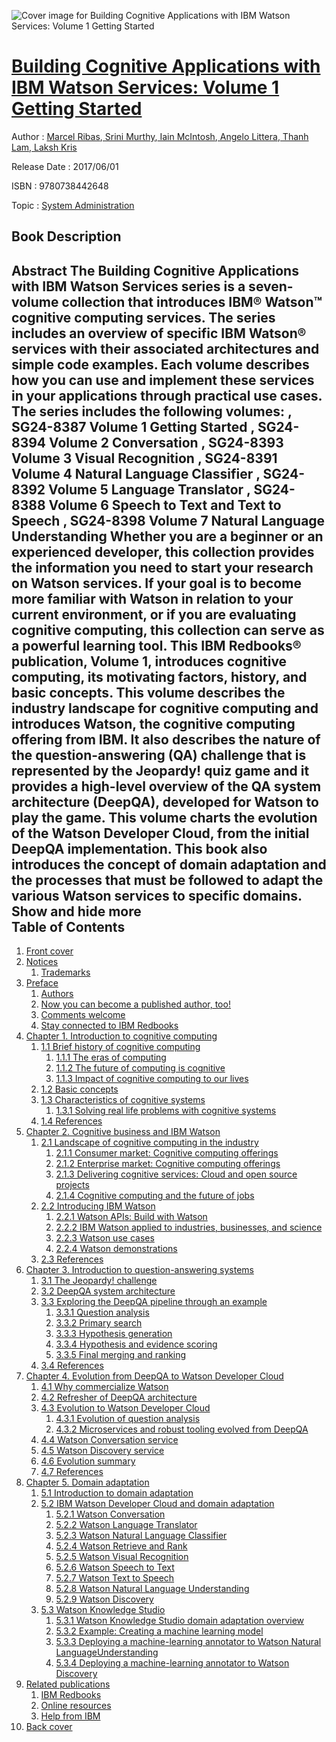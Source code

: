 ![Cover image for Building Cognitive Applications with IBM Watson Services: Volume 1 Getting Started](https://imgdetail.ebookreading.net/cover/cover/system_admin/EB9780738442648.jpg)

[Building Cognitive Applications with IBM Watson Services: Volume 1 Getting Started](https://ebookreading.net/view/book/Building+Cognitive+Applications+with+IBM+Watson+Services%3A+Volume+1+Getting+Started-EB9780738442648_1.html "Building Cognitive Applications with IBM Watson Services: Volume 1 Getting Started")
====================================================================================================================

Author : [Marcel Ribas](https://ebookreading.net/search/author/Marcel+Ribas),[ Srini Murthy](https://ebookreading.net/search/author/+Srini+Murthy),[ Iain McIntosh](https://ebookreading.net/search/author/+Iain+McIntosh),[ Angelo Littera](https://ebookreading.net/search/author/+Angelo+Littera),[ Thanh Lam](https://ebookreading.net/search/author/+Thanh+Lam),[ Laksh Kris](https://ebookreading.net/search/author/+Laksh+Kris)

Release Date : 2017/06/01

ISBN : 9780738442648

Topic : [System Administration](https://ebookreading.net/search/category/system-administration)

Book Description
-----------------

 Abstract
The Building Cognitive Applications with IBM Watson Services series is a seven-volume collection that introduces IBM® Watson™ cognitive computing services. The series includes an overview of specific IBM Watson® services with their associated architectures and simple code examples. Each volume describes how you can use and implement these services in your applications through practical use cases.
The series includes the following volumes:
, SG24-8387
Volume 1 Getting Started
, SG24-8394
Volume 2 Conversation
, SG24-8393
Volume 3 Visual Recognition
, SG24-8391
Volume 4 Natural Language Classifier
, SG24-8392
Volume 5 Language Translator
, SG24-8388
Volume 6 Speech to Text and Text to Speech
, SG24-8398
Volume 7 Natural Language Understanding
 Whether you are a beginner or an experienced developer, this collection provides the information you need to start your research on Watson services. If your goal is to become more familiar with Watson in relation to your current environment, or if you are evaluating cognitive computing, this collection can serve as a powerful learning tool.
This IBM Redbooks® publication, Volume 1, introduces cognitive computing, its motivating factors, history, and basic concepts. This volume describes the industry landscape for cognitive computing and introduces Watson, the cognitive computing offering from IBM. It also describes the nature of the question-answering (QA) challenge that is represented by the Jeopardy! quiz game and it provides a high-level overview of the QA system architecture (DeepQA), developed for Watson to play the game. This volume charts the evolution of the Watson Developer Cloud, from the initial DeepQA implementation. This book also introduces the concept of domain adaptation and the processes that must be followed to adapt the various Watson services to specific domains.
        Show and hide more                
Table of Contents
-----------------

1. [Front cover](https://ebookreading.net/view/book/Building+Cognitive+Applications+with+IBM+Watson+Services%3A+Volume+1+Getting+Started-EB9780738442648_1.html#ww457511)
1. [Notices](https://ebookreading.net/view/book/Building+Cognitive+Applications+with+IBM+Watson+Services%3A+Volume+1+Getting+Started-EB9780738442648_3.html#ww460066)
    1. [Trademarks](https://ebookreading.net/view/book/Building+Cognitive+Applications+with+IBM+Watson+Services%3A+Volume+1+Getting+Started-EB9780738442648_3.html#ww459879)
1. [Preface](https://ebookreading.net/view/book/Building+Cognitive+Applications+with+IBM+Watson+Services%3A+Volume+1+Getting+Started-EB9780738442648_4.html#ww769426)
    1. [Authors](https://ebookreading.net/view/book/Building+Cognitive+Applications+with+IBM+Watson+Services%3A+Volume+1+Getting+Started-EB9780738442648_4.html#ww786444)
    1. [Now you can become a published author, too!](https://ebookreading.net/view/book/Building+Cognitive+Applications+with+IBM+Watson+Services%3A+Volume+1+Getting+Started-EB9780738442648_4.html#ww786948)
    1. [Comments welcome](https://ebookreading.net/view/book/Building+Cognitive+Applications+with+IBM+Watson+Services%3A+Volume+1+Getting+Started-EB9780738442648_4.html#ww775129)
    1. [Stay connected to IBM Redbooks](https://ebookreading.net/view/book/Building+Cognitive+Applications+with+IBM+Watson+Services%3A+Volume+1+Getting+Started-EB9780738442648_4.html#ww782351)
1. [Chapter 1. Introduction to cognitive computing](https://ebookreading.net/view/book/Building+Cognitive+Applications+with+IBM+Watson+Services%3A+Volume+1+Getting+Started-EB9780738442648_5.html#ww460933)
    1. [1.1 Brief history of cognitive computing](https://ebookreading.net/view/book/Building+Cognitive+Applications+with+IBM+Watson+Services%3A+Volume+1+Getting+Started-EB9780738442648_5.html#ww461030)
        1. [1.1.1 The eras of computing](https://ebookreading.net/view/book/Building+Cognitive+Applications+with+IBM+Watson+Services%3A+Volume+1+Getting+Started-EB9780738442648_5.html#ww467641)
        1. [1.1.2 The future of computing is cognitive](https://ebookreading.net/view/book/Building+Cognitive+Applications+with+IBM+Watson+Services%3A+Volume+1+Getting+Started-EB9780738442648_5.html#ww467653)
        1. [1.1.3 Impact of cognitive computing to our lives](https://ebookreading.net/view/book/Building+Cognitive+Applications+with+IBM+Watson+Services%3A+Volume+1+Getting+Started-EB9780738442648_5.html#ww461579)
    1. [1.2 Basic concepts](https://ebookreading.net/view/book/Building+Cognitive+Applications+with+IBM+Watson+Services%3A+Volume+1+Getting+Started-EB9780738442648_5.html#ww461229)
    1. [1.3 Characteristics of cognitive systems](https://ebookreading.net/view/book/Building+Cognitive+Applications+with+IBM+Watson+Services%3A+Volume+1+Getting+Started-EB9780738442648_5.html#ww461120)
        1. [1.3.1 Solving real life problems with cognitive systems](https://ebookreading.net/view/book/Building+Cognitive+Applications+with+IBM+Watson+Services%3A+Volume+1+Getting+Started-EB9780738442648_5.html#ww461871)
    1. [1.4 References](https://ebookreading.net/view/book/Building+Cognitive+Applications+with+IBM+Watson+Services%3A+Volume+1+Getting+Started-EB9780738442648_5.html#ww461905)
1. [Chapter 2. Cognitive business and IBM Watson](https://ebookreading.net/view/book/Building+Cognitive+Applications+with+IBM+Watson+Services%3A+Volume+1+Getting+Started-EB9780738442648_6.html#ww458935)
    1. [2.1 Landscape of cognitive computing in the industry](https://ebookreading.net/view/book/Building+Cognitive+Applications+with+IBM+Watson+Services%3A+Volume+1+Getting+Started-EB9780738442648_6.html#ww460804)
        1. [2.1.1 Consumer market: Cognitive computing offerings](https://ebookreading.net/view/book/Building+Cognitive+Applications+with+IBM+Watson+Services%3A+Volume+1+Getting+Started-EB9780738442648_6.html#ww466586)
        1. [2.1.2 Enterprise market: Cognitive computing offerings](https://ebookreading.net/view/book/Building+Cognitive+Applications+with+IBM+Watson+Services%3A+Volume+1+Getting+Started-EB9780738442648_6.html#ww466802)
        1. [2.1.3 Delivering cognitive services: Cloud and open source projects](https://ebookreading.net/view/book/Building+Cognitive+Applications+with+IBM+Watson+Services%3A+Volume+1+Getting+Started-EB9780738442648_6.html#ww467226)
        1. [2.1.4 Cognitive computing and the future of jobs](https://ebookreading.net/view/book/Building+Cognitive+Applications+with+IBM+Watson+Services%3A+Volume+1+Getting+Started-EB9780738442648_6.html#ww467408)
    1. [2.2 Introducing IBM Watson](https://ebookreading.net/view/book/Building+Cognitive+Applications+with+IBM+Watson+Services%3A+Volume+1+Getting+Started-EB9780738442648_6.html#ww461257)
        1. [2.2.1 Watson APIs: Build with Watson](https://ebookreading.net/view/book/Building+Cognitive+Applications+with+IBM+Watson+Services%3A+Volume+1+Getting+Started-EB9780738442648_6.html#ww468129)
        1. [2.2.2 IBM Watson applied to industries, businesses, and science](https://ebookreading.net/view/book/Building+Cognitive+Applications+with+IBM+Watson+Services%3A+Volume+1+Getting+Started-EB9780738442648_6.html#ww461281)
        1. [2.2.3 Watson use cases](https://ebookreading.net/view/book/Building+Cognitive+Applications+with+IBM+Watson+Services%3A+Volume+1+Getting+Started-EB9780738442648_6.html#ww461711)
        1. [2.2.4 Watson demonstrations](https://ebookreading.net/view/book/Building+Cognitive+Applications+with+IBM+Watson+Services%3A+Volume+1+Getting+Started-EB9780738442648_6.html#ww476152)
    1. [2.3 References](https://ebookreading.net/view/book/Building+Cognitive+Applications+with+IBM+Watson+Services%3A+Volume+1+Getting+Started-EB9780738442648_6.html#ww461935)
1. [Chapter 3. Introduction to question-answering systems](https://ebookreading.net/view/book/Building+Cognitive+Applications+with+IBM+Watson+Services%3A+Volume+1+Getting+Started-EB9780738442648_7.html#ww490156)
    1. [3.1 The Jeopardy! challenge](https://ebookreading.net/view/book/Building+Cognitive+Applications+with+IBM+Watson+Services%3A+Volume+1+Getting+Started-EB9780738442648_7.html#ww456925)
    1. [3.2 DeepQA system architecture](https://ebookreading.net/view/book/Building+Cognitive+Applications+with+IBM+Watson+Services%3A+Volume+1+Getting+Started-EB9780738442648_7.html#ww460995)
    1. [3.3 Exploring the DeepQA pipeline through an example](https://ebookreading.net/view/book/Building+Cognitive+Applications+with+IBM+Watson+Services%3A+Volume+1+Getting+Started-EB9780738442648_7.html#ww475576)
        1. [3.3.1 Question analysis](https://ebookreading.net/view/book/Building+Cognitive+Applications+with+IBM+Watson+Services%3A+Volume+1+Getting+Started-EB9780738442648_7.html#ww475683)
        1. [3.3.2 Primary search](https://ebookreading.net/view/book/Building+Cognitive+Applications+with+IBM+Watson+Services%3A+Volume+1+Getting+Started-EB9780738442648_7.html#ww476109)
        1. [3.3.3 Hypothesis generation](https://ebookreading.net/view/book/Building+Cognitive+Applications+with+IBM+Watson+Services%3A+Volume+1+Getting+Started-EB9780738442648_7.html#ww476149)
        1. [3.3.4 Hypothesis and evidence scoring](https://ebookreading.net/view/book/Building+Cognitive+Applications+with+IBM+Watson+Services%3A+Volume+1+Getting+Started-EB9780738442648_7.html#ww476200)
        1. [3.3.5 Final merging and ranking](https://ebookreading.net/view/book/Building+Cognitive+Applications+with+IBM+Watson+Services%3A+Volume+1+Getting+Started-EB9780738442648_7.html#ww477467)
    1. [3.4 References](https://ebookreading.net/view/book/Building+Cognitive+Applications+with+IBM+Watson+Services%3A+Volume+1+Getting+Started-EB9780738442648_7.html#ww472710)
1. [Chapter 4. Evolution from DeepQA to Watson Developer Cloud](https://ebookreading.net/view/book/Building+Cognitive+Applications+with+IBM+Watson+Services%3A+Volume+1+Getting+Started-EB9780738442648_8.html#ww482130)
    1. [4.1 Why commercialize Watson](https://ebookreading.net/view/book/Building+Cognitive+Applications+with+IBM+Watson+Services%3A+Volume+1+Getting+Started-EB9780738442648_8.html#ww456925)
    1. [4.2 Refresher of DeepQA architecture](https://ebookreading.net/view/book/Building+Cognitive+Applications+with+IBM+Watson+Services%3A+Volume+1+Getting+Started-EB9780738442648_8.html#ww461960)
    1. [4.3 Evolution to Watson Developer Cloud](https://ebookreading.net/view/book/Building+Cognitive+Applications+with+IBM+Watson+Services%3A+Volume+1+Getting+Started-EB9780738442648_8.html#ww461309)
        1. [4.3.1 Evolution of question analysis](https://ebookreading.net/view/book/Building+Cognitive+Applications+with+IBM+Watson+Services%3A+Volume+1+Getting+Started-EB9780738442648_8.html#ww463106)
        1. [4.3.2 Microservices and robust tooling evolved from DeepQA](https://ebookreading.net/view/book/Building+Cognitive+Applications+with+IBM+Watson+Services%3A+Volume+1+Getting+Started-EB9780738442648_8.html#ww475600)
    1. [4.4 Watson Conversation service](https://ebookreading.net/view/book/Building+Cognitive+Applications+with+IBM+Watson+Services%3A+Volume+1+Getting+Started-EB9780738442648_8.html#ww482720)
    1. [4.5 Watson Discovery service](https://ebookreading.net/view/book/Building+Cognitive+Applications+with+IBM+Watson+Services%3A+Volume+1+Getting+Started-EB9780738442648_8.html#ww469259)
    1. [4.6 Evolution summary](https://ebookreading.net/view/book/Building+Cognitive+Applications+with+IBM+Watson+Services%3A+Volume+1+Getting+Started-EB9780738442648_8.html#ww468941)
    1. [4.7 References](https://ebookreading.net/view/book/Building+Cognitive+Applications+with+IBM+Watson+Services%3A+Volume+1+Getting+Started-EB9780738442648_8.html#ww460923)
1. [Chapter 5. Domain adaptation](https://ebookreading.net/view/book/Building+Cognitive+Applications+with+IBM+Watson+Services%3A+Volume+1+Getting+Started-EB9780738442648_9.html#ww458935)
    1. [5.1 Introduction to domain adaptation](https://ebookreading.net/view/book/Building+Cognitive+Applications+with+IBM+Watson+Services%3A+Volume+1+Getting+Started-EB9780738442648_9.html#ww458965)
    1. [5.2 IBM Watson Developer Cloud and domain adaptation](https://ebookreading.net/view/book/Building+Cognitive+Applications+with+IBM+Watson+Services%3A+Volume+1+Getting+Started-EB9780738442648_9.html#ww461094)
        1. [5.2.1 Watson Conversation](https://ebookreading.net/view/book/Building+Cognitive+Applications+with+IBM+Watson+Services%3A+Volume+1+Getting+Started-EB9780738442648_9.html#ww466965)
        1. [5.2.2 Watson Language Translator](https://ebookreading.net/view/book/Building+Cognitive+Applications+with+IBM+Watson+Services%3A+Volume+1+Getting+Started-EB9780738442648_9.html#ww467212)
        1. [5.2.3 Watson Natural Language Classifier](https://ebookreading.net/view/book/Building+Cognitive+Applications+with+IBM+Watson+Services%3A+Volume+1+Getting+Started-EB9780738442648_9.html#ww466389)
        1. [5.2.4 Watson Retrieve and Rank](https://ebookreading.net/view/book/Building+Cognitive+Applications+with+IBM+Watson+Services%3A+Volume+1+Getting+Started-EB9780738442648_9.html#ww469484)
        1. [5.2.5 Watson Visual Recognition](https://ebookreading.net/view/book/Building+Cognitive+Applications+with+IBM+Watson+Services%3A+Volume+1+Getting+Started-EB9780738442648_9.html#ww469342)
        1. [5.2.6 Watson Speech to Text](https://ebookreading.net/view/book/Building+Cognitive+Applications+with+IBM+Watson+Services%3A+Volume+1+Getting+Started-EB9780738442648_9.html#ww498431)
        1. [5.2.7 Watson Text to Speech](https://ebookreading.net/view/book/Building+Cognitive+Applications+with+IBM+Watson+Services%3A+Volume+1+Getting+Started-EB9780738442648_9.html#ww497772)
        1. [5.2.8 Watson Natural Language Understanding](https://ebookreading.net/view/book/Building+Cognitive+Applications+with+IBM+Watson+Services%3A+Volume+1+Getting+Started-EB9780738442648_9.html#ww470923)
        1. [5.2.9 Watson Discovery](https://ebookreading.net/view/book/Building+Cognitive+Applications+with+IBM+Watson+Services%3A+Volume+1+Getting+Started-EB9780738442648_9.html#ww470882)
    1. [5.3 Watson Knowledge Studio](https://ebookreading.net/view/book/Building+Cognitive+Applications+with+IBM+Watson+Services%3A+Volume+1+Getting+Started-EB9780738442648_9.html#ww471419)
        1. [5.3.1 Watson Knowledge Studio domain adaptation overview](https://ebookreading.net/view/book/Building+Cognitive+Applications+with+IBM+Watson+Services%3A+Volume+1+Getting+Started-EB9780738442648_9.html#ww470716)
        1. [5.3.2 Example: Creating a machine learning model](https://ebookreading.net/view/book/Building+Cognitive+Applications+with+IBM+Watson+Services%3A+Volume+1+Getting+Started-EB9780738442648_9.html#ww471629)
        1. [5.3.3 Deploying a machine-learning annotator to Watson Natural LanguageUnderstanding](https://ebookreading.net/view/book/Building+Cognitive+Applications+with+IBM+Watson+Services%3A+Volume+1+Getting+Started-EB9780738442648_9.html#ww512407)
        1. [5.3.4 Deploying a machine-learning annotator to Watson Discovery](https://ebookreading.net/view/book/Building+Cognitive+Applications+with+IBM+Watson+Services%3A+Volume+1+Getting+Started-EB9780738442648_9.html#ww491917)
1. [Related publications](https://ebookreading.net/view/book/Building+Cognitive+Applications+with+IBM+Watson+Services%3A+Volume+1+Getting+Started-EB9780738442648_10.html#ww454348)
    1. [IBM Redbooks](https://ebookreading.net/view/book/Building+Cognitive+Applications+with+IBM+Watson+Services%3A+Volume+1+Getting+Started-EB9780738442648_10.html#ww454350)
    1. [Online resources](https://ebookreading.net/view/book/Building+Cognitive+Applications+with+IBM+Watson+Services%3A+Volume+1+Getting+Started-EB9780738442648_10.html#ww455988)
    1. [Help from IBM](https://ebookreading.net/view/book/Building+Cognitive+Applications+with+IBM+Watson+Services%3A+Volume+1+Getting+Started-EB9780738442648_10.html#ww456261)
1. [Back cover](https://ebookreading.net/view/book/Building+Cognitive+Applications+with+IBM+Watson+Services%3A+Volume+1+Getting+Started-EB9780738442648_12.html#ww465861)
